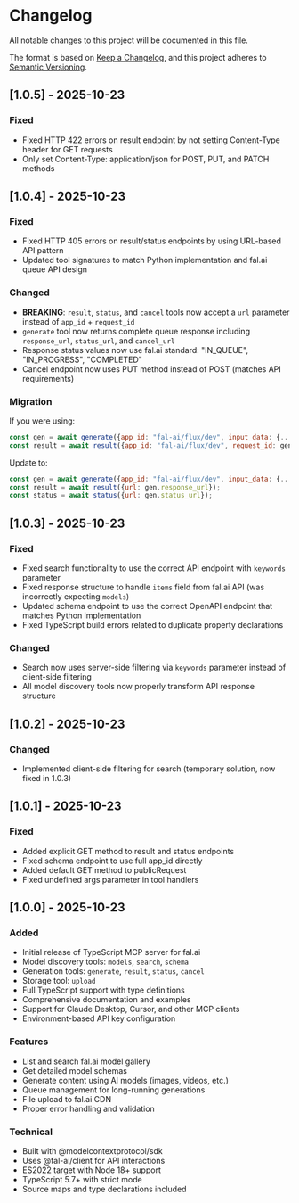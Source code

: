 # Changelog

All notable changes to this project will be documented in this file.

The format is based on [Keep a Changelog](https://keepachangelog.com/en/1.0.0/),
and this project adheres to [Semantic Versioning](https://semver.org/spec/v2.0.0.html).

## [1.0.5] - 2025-10-23

### Fixed
- Fixed HTTP 422 errors on result endpoint by not setting Content-Type header for GET requests
- Only set Content-Type: application/json for POST, PUT, and PATCH methods

## [1.0.4] - 2025-10-23

### Fixed
- Fixed HTTP 405 errors on result/status endpoints by using URL-based API pattern
- Updated tool signatures to match Python implementation and fal.ai queue API design

### Changed
- **BREAKING**: `result`, `status`, and `cancel` tools now accept a `url` parameter instead of `app_id` + `request_id`
- `generate` tool now returns complete queue response including `response_url`, `status_url`, and `cancel_url`
- Response status values now use fal.ai standard: "IN_QUEUE", "IN_PROGRESS", "COMPLETED"
- Cancel endpoint now uses PUT method instead of POST (matches API requirements)

### Migration
If you were using:
```javascript
const gen = await generate({app_id: "fal-ai/flux/dev", input_data: {...}});
const result = await result({app_id: "fal-ai/flux/dev", request_id: gen.request_id});
```

Update to:
```javascript
const gen = await generate({app_id: "fal-ai/flux/dev", input_data: {...}});
const result = await result({url: gen.response_url});
const status = await status({url: gen.status_url});
```

## [1.0.3] - 2025-10-23

### Fixed
- Fixed search functionality to use the correct API endpoint with `keywords` parameter
- Fixed response structure to handle `items` field from fal.ai API (was incorrectly expecting `models`)
- Updated schema endpoint to use the correct OpenAPI endpoint that matches Python implementation
- Fixed TypeScript build errors related to duplicate property declarations

### Changed
- Search now uses server-side filtering via `keywords` parameter instead of client-side filtering
- All model discovery tools now properly transform API response structure

## [1.0.2] - 2025-10-23

### Changed
- Implemented client-side filtering for search (temporary solution, now fixed in 1.0.3)

## [1.0.1] - 2025-10-23

### Fixed
- Added explicit GET method to result and status endpoints
- Fixed schema endpoint to use full app_id directly
- Added default GET method to publicRequest
- Fixed undefined args parameter in tool handlers

## [1.0.0] - 2025-10-23

### Added
- Initial release of TypeScript MCP server for fal.ai
- Model discovery tools: `models`, `search`, `schema`
- Generation tools: `generate`, `result`, `status`, `cancel`
- Storage tool: `upload`
- Full TypeScript support with type definitions
- Comprehensive documentation and examples
- Support for Claude Desktop, Cursor, and other MCP clients
- Environment-based API key configuration

### Features
- List and search fal.ai model gallery
- Get detailed model schemas
- Generate content using AI models (images, videos, etc.)
- Queue management for long-running generations
- File upload to fal.ai CDN
- Proper error handling and validation

### Technical
- Built with @modelcontextprotocol/sdk
- Uses @fal-ai/client for API interactions
- ES2022 target with Node 18+ support
- TypeScript 5.7+ with strict mode
- Source maps and type declarations included
